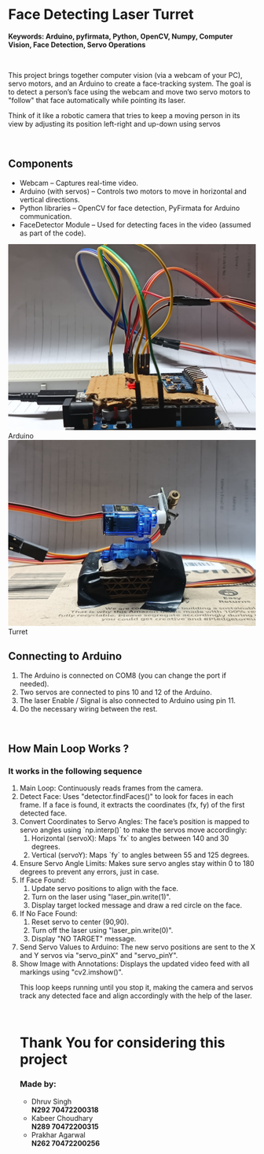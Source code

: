 <h1 size="35px"><b>Face Detecting Laser Turret</b></h1>

<b>Keywords: Arduino, pyfirmata, Python, OpenCV, Numpy, Computer Vision, Face Detection, Servo Operations</b>

<br>
<p>This project brings together computer vision (via a webcam of your PC), servo motors, and an Arduino to create a face-tracking system. The goal is to detect a person’s face using the webcam and move two servo motors to "follow" that face automatically while pointing its laser.

Think of it like a robotic camera that tries to keep a moving person in its view by adjusting its position left-right and up-down using servos</p>
<br>
<h2>Components</h2>
<ul>
<li>Webcam – Captures real-time video.</li>
<li>Arduino (with servos) – Controls two motors to move in horizontal and vertical directions.</li>
<li>Python libraries – OpenCV for face detection, PyFirmata for Arduino communication.</li>
<li>FaceDetector Module – Used for detecting faces in the video (assumed as part of the code).</li>
</ul>

<img src="arduino.jpg">Arduino</img><br>
<img src="turret.jpg">Turret</img>
<br>
<h2>Connecting to Arduino</h2>
<ol>
<li>The Arduino is connected on COM8 (you can change the port if needed).</li>
<li>Two servos are connected to pins 10 and 12 of the Arduino.</li>
<li>The laser Enable / Signal is also connected to Arduino using pin 11.</li>
<li>Do the necessary wiring between the rest.</li>
</ol><br>
<h2>How Main Loop Works ?</h2>

<h3>It works in the following sequence</h3>
<ol>
<li>Main Loop: Continuously reads frames from the camera.</li>
<li>Detect Face: Uses "detector.findFaces()" to look for faces in each frame. If a face is found, it extracts the coordinates (fx, fy) of the first detected face.</li>
<li>Convert Coordinates to Servo Angles: The face’s position is mapped to servo angles using `np.interp()` to make the servos move accordingly:
<ol>
<li>Horizontal (servoX): Maps `fx` to angles between 140 and 30 degrees.</li>  
<li>Vertical (servoY): Maps `fy` to angles between 55 and 125 degrees.</li>
</ol></li>
<li>Ensure Servo Angle Limits: Makes sure servo angles stay within 0 to 180 degrees to prevent any errors, just in case.</li>

<li>If Face Found:  
<ol>
<li>Update servo positions to align with the face.</li>
<li>Turn on the laser using "laser_pin.write(1)".</li>
<li>Display target locked message and draw a red circle on the face.</li>
</ol></li>

<li>If No Face Found:  
<ol>
<li>Reset servo to center (90,90).</li>  
<li>Turn off the laser using "laser_pin.write(0)".</li>
<li>Display "NO TARGET" message.</li>
</ol></li>

<li>Send Servo Values to Arduino: The new servo positions are sent to the X and Y servos via "servo_pinX" and "servo_pinY".</li>

<li>Show Image with Annotations: Displays the updated video feed with all markings using "cv2.imshow()".</li>

<p>This loop keeps running until you stop it, making the camera and servos track any detected face and align accordingly with the help of the laser.</P>

<br>

<h1> Thank You for considering this project </h1>

<h3>Made by:</h3>
<ul>
<li>Dhruv Singh           <br><b>N292 70472200318</b></li>
<li>Kabeer Choudhary      <br><b>N289 70472200315</b></li>
<li>Prakhar Agarwal       <br><b>N262 70472200256</b></li>
</ul>
